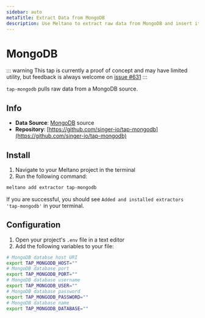 ```yaml
---
sidebar: auto
metaTitle: Extract Data from MongoDB
description: Use Meltano to extract raw data from MongoDB and insert it into Postgres, Snowflake, and more.
---
```


# MongoDB

::: warning
This tap is currently a proof of concept and may have limited utility, but feedback is always welcome on [issue #631](https://gitlab.com/meltano/meltano/issues/631)
:::

`tap-mongodb` pulls raw data from a MongoDB source.

## Info

- **Data Source**: [MongoDB](https://www.mongodb.com/) source
- **Repository**: [https://github.com/singer-io/tap-mongodb](https://github.com/singer-io/tap-mongodb)

## Install

1. Navigate to your Meltano project in the terminal
2. Run the following command:

```bash
meltano add extractor tap-mongodb
```

If you are successful, you should see `Added and installed extractors 'tap-mongodb'` in your terminal.

## Configuration

1. Open your project's `.env` file in a text editor
1. Add the following variables to your file:

```bash
# MongoDB databse host URI
export TAP_MONGODB_HOST=""
# MongoDB database port
export TAP_MONGODB_PORT=""
# MongoDB database username
export TAP_MONGODB_USER=""
# MongoDB database password
export TAP_MONGODB_PASSWORD=""
# MongoDB database name
export TAP_MONGODB_DATABASE=""
```
